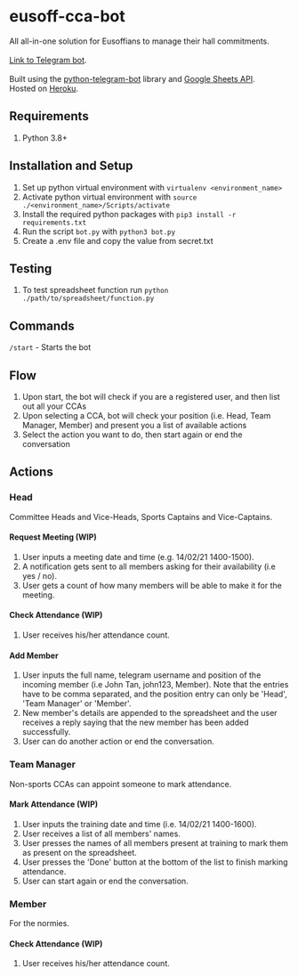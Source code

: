 # eusoff-cca-bot
All all-in-one solution for Eusoffians to manage their hall commitments.\
\
[Link to Telegram bot](t.me/EusoffCCA_Bot).\
\
Built using the [python-telegram-bot](https://github.com/python-telegram-bot/python-telegram-bot) library and [Google Sheets API](https://developers.google.com/sheets/api/quickstart/python).\
Hosted on [Heroku](https://dashboard.heroku.com/apps).

## Requirements
1. Python 3.8+
## Installation and Setup
1. Set up python virtual environment with `virtualenv <environment_name>`
2. Activate python virtual environment with `source ./<environment_name>/Scripts/activate`
3. Install the required python packages with `pip3 install -r requirements.txt`
4. Run the script `bot.py` with `python3 bot.py`
5. Create a .env file and copy the value from secret.txt

## Testing
1. To test spreadsheet function run `python ./path/to/spreadsheet/function.py`

## Commands
`/start` - Starts the bot

## Flow
1. Upon start, the bot will check if you are a registered user, and then list out all your CCAs
2. Upon selecting a CCA, bot will check your position (i.e. Head, Team Manager, Member) and present you a list of available actions
3. Select the action you want to do, then start again or end the conversation

## Actions

### Head 
Committee Heads and Vice-Heads, Sports Captains and Vice-Captains.
#### Request Meeting (WIP)
1. User inputs a meeting date and time (e.g. 14/02/21 1400-1500).
2. A notification gets sent to all members asking for their availability (i.e yes / no).
3. User gets a count of how many members will be able to make it for the meeting.
#### Check Attendance (WIP)
1. User receives his/her attendance count.
#### Add Member
1. User inputs the full name, telegram username and position of the incoming member (i.e John Tan, john123, Member). Note that the entries have to be comma separated, and the position entry can only be 'Head', 'Team Manager' or 'Member'.
2. New member's details are appended to the spreadsheet and the user receives a reply saying that the new member has been added successfully. 
3. User can do another action or end the conversation.

### Team Manager
Non-sports CCAs can appoint someone to mark attendance.
#### Mark Attendance (WIP)
1. User inputs the training date and time (i.e. 14/02/21 1400-1600).
2. User receives a list of all members' names.
3. User presses the names of all members present at training to mark them as present on the spreadsheet.
4. User presses the 'Done' button at the bottom of the list to finish marking attendance.
5. User can start again or end the conversation.
### Member
For the normies.
#### Check Attendance (WIP)
1. User receives his/her attendance count.
